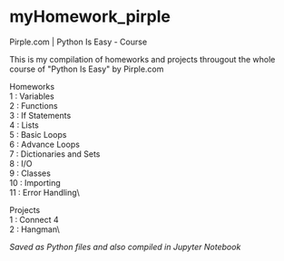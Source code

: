 # myHomework_pirple
Pirple.com | Python Is Easy - Course

This is my compilation of homeworks and projects througout the whole course of
"Python Is Easy" by Pirple.com

Homeworks\
1 : Variables\
2 : Functions\
3 : If Statements\
4 : Lists\
5 : Basic Loops\
6 : Advance Loops\
7 : Dictionaries and Sets\
8 : I/O\
9 : Classes\
10 : Importing\
11 : Error Handling\

Projects\
1 : Connect 4\
2 : Hangman\

*Saved as Python files and also compiled in Jupyter Notebook*
